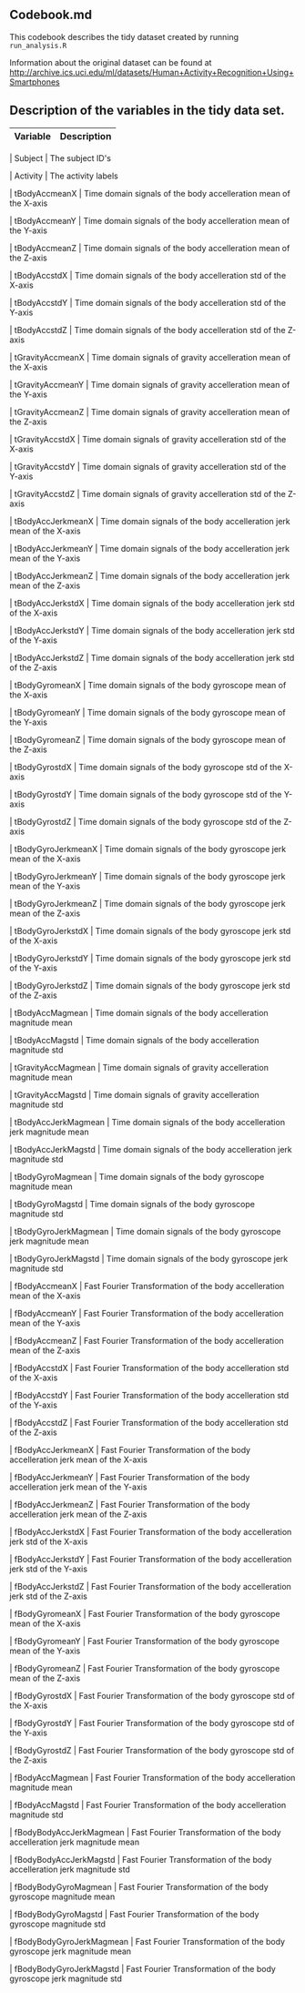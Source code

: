 ## Codebook.md

This codebook describes the tidy dataset created by running `run_analysis.R`

Information about the original dataset can be found at http://archive.ics.uci.edu/ml/datasets/Human+Activity+Recognition+Using+Smartphones

## Description of the variables in the tidy data set.

| Variable | Description
-----------|-------------

| Subject | The subject ID's 

| Activity | The activity labels

| tBodyAccmeanX | Time domain signals of the body accelleration mean of the X-axis

| tBodyAccmeanY | Time domain signals of the body accelleration mean of the Y-axis

| tBodyAccmeanZ | Time domain signals of the body accelleration mean of the Z-axis

| tBodyAccstdX | Time domain signals of the body accelleration std of the X-axis

| tBodyAccstdY | Time domain signals of the body accelleration std of the Y-axis

| tBodyAccstdZ | Time domain signals of the body accelleration std of the Z-axis

| tGravityAccmeanX | Time domain signals of gravity accelleration mean of the X-axis

| tGravityAccmeanY | Time domain signals of gravity accelleration mean of the Y-axis

| tGravityAccmeanZ | Time domain signals of gravity accelleration mean of the Z-axis

| tGravityAccstdX | Time domain signals of gravity accelleration std of the X-axis

| tGravityAccstdY | Time domain signals of gravity accelleration std of the Y-axis

| tGravityAccstdZ | Time domain signals of gravity accelleration std of the Z-axis

| tBodyAccJerkmeanX | Time domain signals of the body accelleration jerk mean of the X-axis

| tBodyAccJerkmeanY | Time domain signals of the body accelleration jerk mean of the Y-axis

| tBodyAccJerkmeanZ | Time domain signals of the body accelleration jerk mean of the Z-axis

| tBodyAccJerkstdX | Time domain signals of the body accelleration jerk std of the X-axis

| tBodyAccJerkstdY | Time domain signals of the body accelleration jerk std of the Y-axis

| tBodyAccJerkstdZ | Time domain signals of the body accelleration jerk std of the Z-axis

| tBodyGyromeanX | Time domain signals of the body gyroscope mean of the X-axis

| tBodyGyromeanY | Time domain signals of the body gyroscope mean of the Y-axis

| tBodyGyromeanZ | Time domain signals of the body gyroscope mean of the Z-axis

| tBodyGyrostdX | Time domain signals of the body gyroscope std of the X-axis

| tBodyGyrostdY | Time domain signals of the body gyroscope std of the Y-axis

| tBodyGyrostdZ | Time domain signals of the body gyroscope std of the Z-axis

| tBodyGyroJerkmeanX | Time domain signals of the body gyroscope jerk mean of the X-axis

| tBodyGyroJerkmeanY | Time domain signals of the body gyroscope jerk mean of the Y-axis

| tBodyGyroJerkmeanZ | Time domain signals of the body gyroscope jerk mean of the Z-axis

| tBodyGyroJerkstdX | Time domain signals of the body gyroscope jerk std of the X-axis

| tBodyGyroJerkstdY | Time domain signals of the body gyroscope jerk std of the Y-axis

| tBodyGyroJerkstdZ | Time domain signals of the body gyroscope jerk std of the Z-axis

| tBodyAccMagmean | Time domain signals of the body accelleration magnitude mean

| tBodyAccMagstd | Time domain signals of the body accelleration magnitude std

| tGravityAccMagmean | Time domain signals of gravity accelleration magnitude mean

| tGravityAccMagstd | Time domain signals of gravity accelleration magnitude std

| tBodyAccJerkMagmean | Time domain signals of the body accelleration jerk magnitude mean

| tBodyAccJerkMagstd | Time domain signals of the body accelleration jerk magnitude std

| tBodyGyroMagmean | Time domain signals of the body gyroscope magnitude mean

| tBodyGyroMagstd | Time domain signals of the body gyroscope magnitude std

| tBodyGyroJerkMagmean | Time domain signals of the body gyroscope jerk magnitude mean

| tBodyGyroJerkMagstd | Time domain signals of the body gyroscope jerk magnitude std

| fBodyAccmeanX | Fast Fourier Transformation of the body accelleration mean of the X-axis

| fBodyAccmeanY | Fast Fourier Transformation of the body accelleration mean of the Y-axis

| fBodyAccmeanZ | Fast Fourier Transformation of the body accelleration mean of the Z-axis

| fBodyAccstdX | Fast Fourier Transformation of the body accelleration std of the X-axis

| fBodyAccstdY | Fast Fourier Transformation of the body accelleration std of the Y-axis

| fBodyAccstdZ | Fast Fourier Transformation of the body accelleration std of the Z-axis

| fBodyAccJerkmeanX | Fast Fourier Transformation of the body accelleration jerk mean of the X-axis

| fBodyAccJerkmeanY | Fast Fourier Transformation of the body accelleration jerk mean of the Y-axis

| fBodyAccJerkmeanZ | Fast Fourier Transformation of the body accelleration jerk mean of the Z-axis

| fBodyAccJerkstdX | Fast Fourier Transformation of the body accelleration jerk std of the X-axis

| fBodyAccJerkstdY | Fast Fourier Transformation of the body accelleration jerk std of the Y-axis

| fBodyAccJerkstdZ | Fast Fourier Transformation of the body accelleration jerk std of the Z-axis

| fBodyGyromeanX | Fast Fourier Transformation of the body gyroscope mean of the X-axis

| fBodyGyromeanY | Fast Fourier Transformation of the body gyroscope mean of the Y-axis

| fBodyGyromeanZ | Fast Fourier Transformation of the body gyroscope mean of the Z-axis

| fBodyGyrostdX | Fast Fourier Transformation of the body gyroscope std of the X-axis

| fBodyGyrostdY | Fast Fourier Transformation of the body gyroscope std of the Y-axis

| fBodyGyrostdZ | Fast Fourier Transformation of the body gyroscope std of the Z-axis

| fBodyAccMagmean | Fast Fourier Transformation of the body accelleration magnitude mean

| fBodyAccMagstd | Fast Fourier Transformation of the body accelleration magnitude std

| fBodyBodyAccJerkMagmean | Fast Fourier Transformation of the body accelleration jerk magnitude mean

| fBodyBodyAccJerkMagstd | Fast Fourier Transformation of the body accelleration jerk magnitude std

| fBodyBodyGyroMagmean | Fast Fourier Transformation of the body gyroscope magnitude mean

| fBodyBodyGyroMagstd | Fast Fourier Transformation of the body gyroscope magnitude std

| fBodyBodyGyroJerkMagmean | Fast Fourier Transformation of the body gyroscope jerk magnitude mean

| fBodyBodyGyroJerkMagstd | Fast Fourier Transformation of the body gyroscope jerk magnitude std
